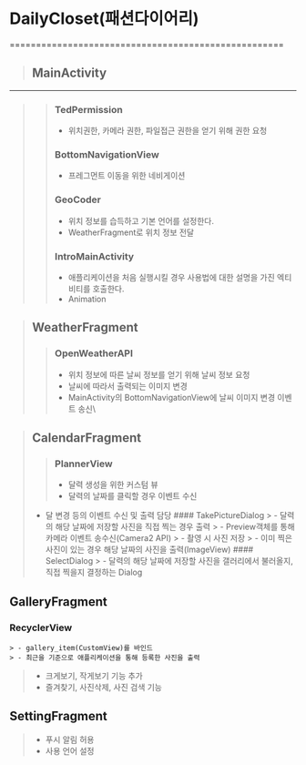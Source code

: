 # DailyCloset(패션다이어리)
====================================================
> ## MainActivity
----------------------
  > > ### TedPermission
  > >  - 위치권한, 카메라 권한, 파일접근 권한을 얻기 위해 권한 요청
  > > ### BottomNavigationView
  > >  - 프레그먼트 이동을 위한 네비게이션
  > > ### GeoCoder
  > >  - 위치 정보를 습득하고 기본 언어를 설정한다.
  > >  - WeatherFragment로 위치 정보 전달
  > > ### IntroMainActivity
  > >  - 애플리케이션을 처음 실행시킬 경우 사용법에 대한 설명을 가진 엑티비티를 호출한다.
  > >  - Animation

> ## WeatherFragment
  > > ### OpenWeatherAPI
  > >  - 위치 정보에 따른 날씨 정보를 얻기 위해 날씨 정보 요청
  > >  - 날씨에 따라서 출력되는 이미지 변경
  > >  - MainActivity의 BottomNavigationView에 날씨 이미지 변경 이벤트 송신\ 

> ## CalendarFragment
  > > ### PlannerView
  > > - 달력 생성을 위한 커스텀 뷰
  > >  - 달력의 날짜를 클릭할 경우 이벤트 수신
  > - 달 변경 등의 이벤트 수신 및 출력 담당
    #### TakePictureDialog
      > - 달력의 해당 날짜에 저장할 사진을 직접 찍는 경우 출력
      > - Preview객체를 통해 카메라 이벤트 송수신(Camera2 API)
      > - 촬영 시 사진 저장
      > - 이미 찍은 사진이 있는 경우 해당 날짜의 사진을 출력(ImageView)
    #### SelectDialog
      > - 달력의 해당 날짜에 저장할 사진을 갤러리에서 불러올지, 직접 찍을지 결정하는 Dialog
## GalleryFragment
  ### RecyclerView
    > - gallery_item(CustomView)를 바인드
    > - 최근을 기준으로 애플리케이션을 통해 등록한 사진을 출력
  > - 크게보기, 작게보기 기능 추가
  > - 즐겨찾기, 사진삭제, 사진 검색 기능
 
## SettingFragment
  > - 푸시 알림 허용
  > - 사용 언어 설정
